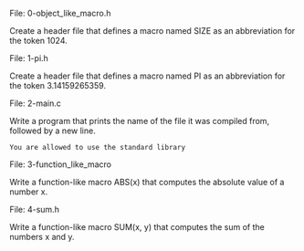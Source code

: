 File: 0-object_like_macro.h

Create a header file that defines a macro named SIZE as an abbreviation for the token 1024.

File: 1-pi.h

Create a header file that defines a macro named PI as an abbreviation for the token 3.14159265359.

File: 2-main.c

Write a program that prints the name of the file it was compiled from, followed by a new line.

    You are allowed to use the standard library

File: 3-function_like_macro

Write a function-like macro ABS(x) that computes the absolute value of a number x.

File: 4-sum.h

Write a function-like macro SUM(x, y) that computes the sum of the numbers x and y.

